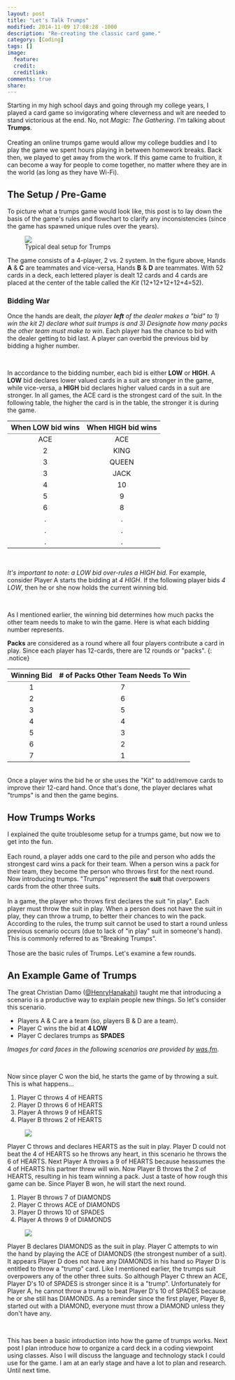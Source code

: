 ```yaml
---
layout: post
title: "Let's Talk Trumps"
modified: 2014-11-09 17:08:28 -1000
description: "Re-creating the classic card game."
category: [Coding]
tags: []
image:
  feature: 
  credit: 
  creditlink: 
comments: true
share: 
---
```


Starting in my high school days and going through my college years, I played a card game 
so invigorating where cleverness and wit are needed to stand
victorious at the end. No, not *Magic: The Gathering*. I'm talking about **Trumps**.
<br><br>
Creating an online trumps game would allow my
college buddies and I to play the game we spent hours playing in between homework breaks.
Back then, we played to get away from the work. If this game came to fruition, it can
become a way for people to come together, no matter where they are in the world (as long
as they have Wi-Fi).

## The Setup / Pre-Game

To picture what a trumps game would look like, this post is  to lay down the basis of the game's
rules and flowchart to clarify any inconsistencies (since the game has spawned unique 
rules over the years).

<figure>
	<img src="/images/trumps/trumps-deal.png">
	<figcaption>Typical deal setup for Trumps</figcaption>
</figure>

The game consists of a 4-player, 2 vs. 2 system. In the figure above, Hands **A** & **C** are 
teammates and vice-versa, Hands **B** & **D** are teammates. With 52 cards in a deck, each lettered
player is dealt 12 cards and 4 cards are placed at the center of the table called the *Kit* 
(12+12+12+12+4=52).

### Bidding War

Once the hands are dealt, *the player **left** of the dealer makes a "bid" to 1) win the kit 
2) declare what suit trumps is and 3) Designate how many packs the other team must make to win*. 
Each player has the chance to bid with the dealer getting to bid last. A player can overbid 
the previous bid by bidding a higher number. 

<br>

In accordance to the bidding number, each bid is either **LOW** or **HIGH**. A **LOW** bid declares 
lower valued cards in a suit are stronger in the game, while vice-versa, a **HIGH** bid declares 
higher valued cards in a suit are stronger. In all games, the ACE card 
is the strongest card of the suit. In the following table, the higher the card is in the table, 
the stronger it is during the game.

<table rules="groups">
  <thead>
    <tr>
      <th style="text-align: center">When LOW bid wins</th>
      <th style="text-align: center">When HIGH bid wins</th>
    </tr>
  </thead>
  <tbody>
    <tr>
      <td style="text-align: center">ACE</td>
      <td style="text-align: center">ACE</td>
    </tr>
    <tr>
      <td style="text-align: center">2</td>
      <td style="text-align: center">KING</td>
    </tr>
    <tr>
      <td style="text-align: center">3</td>
      <td style="text-align: center">QUEEN</td>
    </tr>
    <tr>
      <td style="text-align: center">3</td>
      <td style="text-align: center">JACK</td>
    </tr>
    <tr>
      <td style="text-align: center">4</td>
      <td style="text-align: center">10</td>
    </tr>
    <tr>
      <td style="text-align: center">5</td>
      <td style="text-align: center">9</td>
    </tr>
    <tr>
      <td style="text-align: center">6</td>
      <td style="text-align: center">8</td>
    </tr>
     <tr>
      <td style="text-align: center">.</td>
      <td style="text-align: center">.</td>
    </tr>
    <tr>
      <td style="text-align: center">.</td>
      <td style="text-align: center">.</td>
    </tr>
    <tr>
      <td style="text-align: center">.</td>
      <td style="text-align: center">.</td>
    </tr>
  </tbody>
</table>

<br>

*It's important to note: a LOW bid over-rules a HIGH bid.* For example, consider Player A starts 
the bidding at *4 HIGH*. If the following player bids *4 LOW*, then
he or she now holds the current winning bid.

<br>

As I mentioned earlier, the winning bid determines how much packs the other 
team needs to make to win the game. Here is what each bidding number represents.

**Packs** are considered as a round where all four players contribute a card in play. Since 
each player has 12-cards, there are 12 rounds or "packs".
{: .notice}

<table rules="groups">
  <thead>
    <tr>
      <th style="text-align: center">Winning Bid</th>
      <th style="text-align: center"># of Packs Other Team Needs To Win</th>
    </tr>
  </thead>
  <tbody>
    <tr>
      <td style="text-align: center">1</td>
      <td style="text-align: center">7</td>
    </tr>
    <tr>
      <td style="text-align: center">2</td>
      <td style="text-align: center">6</td>
    </tr>
    <tr>
      <td style="text-align: center">3</td>
      <td style="text-align: center">5</td>
    </tr>
    <tr>
      <td style="text-align: center">4</td>
      <td style="text-align: center">4</td>
    </tr>
    <tr>
      <td style="text-align: center">5</td>
      <td style="text-align: center">3</td>
    </tr>
    <tr>
      <td style="text-align: center">6</td>
      <td style="text-align: center">2</td>
    </tr>
    <tr>
      <td style="text-align: center">7</td>
      <td style="text-align: center">1</td>
    </tr>
  </tbody>
</table>

<br>
Once a player wins the bid he or she uses the "Kit" to add/remove cards to improve their 
12-card hand. Once that's done, the player declares what "trumps" is and then the game
begins.

## How Trumps Works

I explained the quite troublesome setup for a trumps game, but now we to get into the fun. 
<br><br>
Each round, a player adds one card to the pile and person who adds the strongest card wins a 
pack for their team. When a person wins a pack for their team, they become the person 
who throws first for the next round. Now introducing trumps. "Trumps" represent the **suit** that 
overpowers cards from the other three suits. 
<br><br>
In a game, the player who throws first declares the suit "in play". Each player must throw 
the suit in play. When a person does not have the suit in play, they can 
throw a trump, to better their chances to win the pack. According to the rules, the trump suit cannot 
be used to start a round unless previous scenario occurs (due to lack of "in play" suit in someone's hand). This is commonly referred to as "Breaking Trumps".
<br><br>
Those are the basic rules of Trumps. Let's examine a few rounds.

## An Example Game of Trumps 

The great Christian Damo ([@HenryHanakahi](https://twitter.com/HenryHanakahi)) taught me 
that introducing a scenario is a productive way to explain people new things. So let's consider
this scenario.

* Players A & C are a team (so, players B & D are a team).
* Player C wins the bid at **4 LOW**
* Player C declares trumps as **SPADES**

*Images for card faces in the following scenarios are provided by [was.fm](http://was.fm/assets:textures:playing_cards)*.

<br>

Now since player C won the bid, he starts the game of by throwing a suit. This is what happens...

1. Player C throws 4 of HEARTS
2. Player D throws 6 of HEARTS
3. Player A throws 9 of HEARTS
4. Player B throws 2 of HEARTS

<figure>
	<img src="/images/trumps/trumps-hand-1.png">
</figure>

Player C throws and declares HEARTS as the suit in play. Player D could not beat the 4 of HEARTS so he throws any heart, in this scenario he throws the 6 of HEARTS. 
Next Player A throws a 9 of HEARTS because heassumes the 4 of HEARTS his partner threw will win. 
Now Player B throws the 2 of HEARTS, resulting in his team winning a pack. Just a taste of how rough this game can be. Since Player B won, he will start the next round.

1. Player B throws 7 of DIAMONDS
2. Player C throws ACE of DIAMONDS
3. Player D throws 10 of SPADES
4. Player A throws 9 of DIAMONDS

<figure>
	<img src="/images/trumps/trumps-hand-2.png">
</figure>

Player B declares DIAMONDS as the suit in play. Player C attempts to win the hand by playing the ACE of DIAMONDS (the strongest number of a suit). It appears 
Player D does not have any DIAMONDS in his hand so Player D is entitled to throw a "trump" card. 
Like I mentioned earlier, the trumps suit overpowers any of the other three suits. So although 
Player C threw an ACE, Player D's 10 of SPADES is stronger since it is a "trump". Unfortunately for 
Player A, he cannot throw a trump to beat Player D's 10 of SPADES because he or she still has DIAMONDS. 
As a reminder since the first player, Player B, started out with a DIAMOND, everyone must throw a 
DIAMOND unless they don't have any.

<br>

This has been a basic introduction into how the game of trumps works. Next post I plan introduce 
how to organize a card deck in a coding viewpoint using classes. Also I will discuss the language and 
technology stack I could use for the game. I am at an early stage and have a lot to plan and 
research. Until next time.
